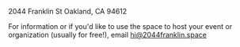 2044 Franklin St
Oakland, CA
94612

For information or if you'd like to use the space to host your event or
organization (usually for free!), email hi@2044franklin.space
